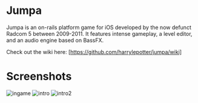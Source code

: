 Jumpa
=====

Jumpa is an on-rails platform game for iOS developed by the now defunct Radcom 5 between 2009-2011. It features intense gameplay, a level editor, and an audio engine based on BassFX.

Check out the wiki here: [https://github.com/harrylepotter/jumpa/wiki]


Screenshots
=====

![ingame](http://i.imgur.com/8EsAqEL.png)
![intro](http://i.imgur.com/4IUTJCA.png)
![intro2](http://i.imgur.com/t7LmTY7.png)

